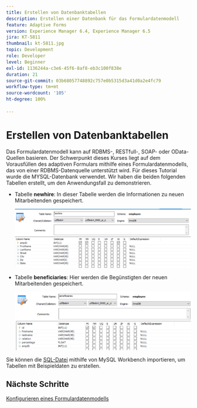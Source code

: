 ```yaml
---
title: Erstellen von Datenbanktabellen
description: Erstellen einer Datenbank für das Formulardatenmodell
feature: Adaptive Forms
version: Experience Manager 6.4, Experience Manager 6.5
jira: KT-5811
thumbnail: kt-5811.jpg
topic: Development
role: Developer
level: Beginner
exl-id: 1136244a-c3e6-45f6-8af8-eb3c100f838e
duration: 21
source-git-commit: 03b68057748892c757e0b5315d3a41d0a2e4fc79
workflow-type: tm+mt
source-wordcount: '105'
ht-degree: 100%

---
```


# Erstellen von Datenbanktabellen

Das Formulardatenmodell kann auf RDBMS-, RESTfull-, SOAP- oder OData-Quellen basieren. Der Schwerpunkt dieses Kurses liegt auf dem Vorausfüllen des adaptiven Formulars mithilfe eines Formulardatenmodells, das von einer RDBMS-Datenquelle unterstützt wird. Für dieses Tutorial wurde die MYSQL-Datenbank verwendet. Wir haben die beiden folgenden Tabellen erstellt, um den Anwendungsfall zu demonstrieren.

* Tabelle **newhire**: In dieser Tabelle werden die Informationen zu neuen Mitarbeitenden gespeichert.

  ![Tabelle „newhire“](assets/newhire-table.png)


* Tabelle **beneficiaries**: Hier werden die Begünstigten der neuen Mitarbeitenden gespeichert.

  ![Tabelle „beneficiaries“](assets/beneficiaries-table.png)

Sie können die [SQL-Datei](assets/db-schema.sql) mithilfe von MySQL Workbench importieren, um Tabellen mit Beispieldaten zu erstellen.

## Nächste Schritte

[Konfigurieren eines Formulardatenmodells](./configuring-form-data-model.md)
